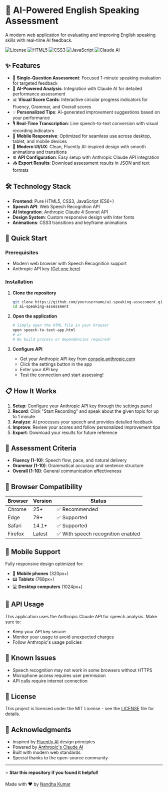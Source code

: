 # 🎤 AI-Powered English Speaking Assessment

A modern web application for evaluating and improving English speaking skills with real-time AI feedback.

![License](https://img.shields.io/badge/license-MIT-blue.svg)
![HTML5](https://img.shields.io/badge/HTML5-E34F26?logo=html5&logoColor=white)
![CSS3](https://img.shields.io/badge/CSS3-1572B6?logo=css3&logoColor=white)
![JavaScript](https://img.shields.io/badge/JavaScript-F7DF1E?logo=javascript&logoColor=black)
![Claude AI](https://img.shields.io/badge/Claude%20AI-FF6B35?logo=anthropic&logoColor=white)

## ✨ Features

- 🎯 **Single-Question Assessment**: Focused 1-minute speaking evaluation for targeted feedback
- 🤖 **AI-Powered Analysis**: Integration with Claude AI for detailed performance assessment
- 📊 **Visual Score Cards**: Interactive circular progress indicators for Fluency, Grammar, and Overall scores
- 💡 **Personalized Tips**: AI-generated improvement suggestions based on your performance
- 🎙️ **Real-Time Transcription**: Live speech-to-text conversion with visual recording indicators
- 📱 **Mobile Responsive**: Optimized for seamless use across desktop, tablet, and mobile devices
- 🎨 **Modern UI/UX**: Clean, Fluently AI-inspired design with smooth animations and transitions
- ⚙️ **API Configuration**: Easy setup with Anthropic Claude API integration
- 📥 **Export Results**: Download assessment results in JSON and text formats

## 🛠️ Technology Stack

- **Frontend**: Pure HTML5, CSS3, JavaScript (ES6+)
- **Speech API**: Web Speech Recognition API
- **AI Integration**: Anthropic Claude 4 Sonnet API
- **Design System**: Custom responsive design with Inter fonts
- **Animations**: CSS3 transitions and keyframe animations

## 🚀 Quick Start

### Prerequisites

- Modern web browser with Speech Recognition support
- Anthropic API key ([Get one here](https://console.anthropic.com))

### Installation

1. **Clone the repository**
   ```bash
   git clone https://github.com/yourusername/ai-speaking-assessment.git
   cd ai-speaking-assessment
   ```

2. **Open the application**
   ```bash
   # Simply open the HTML file in your browser
   open speech-to-text-app.html
   # or
   # No build process or dependencies required!
   ```

3. **Configure API**
   - Get your Anthropic API key from [console.anthropic.com](https://console.anthropic.com)
   - Click the settings button in the app
   - Enter your API key
   - Test the connection and start assessing!

## 📋 How It Works

1. **Setup**: Configure your Anthropic API key through the settings panel
2. **Record**: Click "Start Recording" and speak about the given topic for up to 1 minute
3. **Analyze**: AI processes your speech and provides detailed feedback
4. **Improve**: Review your scores and follow personalized improvement tips
5. **Export**: Download your results for future reference

## 🎯 Assessment Criteria

- **Fluency (1-10)**: Speech flow, pace, and natural delivery
- **Grammar (1-10)**: Grammatical accuracy and sentence structure
- **Overall (1-10)**: General communication effectiveness

## 🔧 Browser Compatibility

| Browser | Version | Status |
|---------|---------|--------|
| Chrome  | 25+     | ✅ Recommended |
| Edge    | 79+     | ✅ Supported |
| Safari  | 14.1+   | ✅ Supported |
| Firefox | Latest  | ✅ With speech recognition enabled |

## 📱 Mobile Support

Fully responsive design optimized for:

- 📱 **Mobile phones** (320px+)
- 📟 **Tablets** (768px+)
- 💻 **Desktop computers** (1024px+)

## 📝 API Usage

This application uses the Anthropic Claude API for speech analysis. Make sure to:

- Keep your API key secure
- Monitor your usage to avoid unexpected charges
- Follow Anthropic's usage policies

## 🐛 Known Issues

- Speech recognition may not work in some browsers without HTTPS
- Microphone access requires user permission
- API calls require internet connection

## 📄 License

This project is licensed under the MIT License - see the [LICENSE](LICENSE) file for details.

## 🙏 Acknowledgments

- Inspired by [Fluently AI](https://fluently.ai) design principles
- Powered by [Anthropic's Claude AI](https://anthropic.com)
- Built with modern web standards
- Special thanks to the open-source community

---

⭐ **Star this repository if you found it helpful!**

Made with ❤️ by [Nandha Kumar](https://github.com/killjay)
